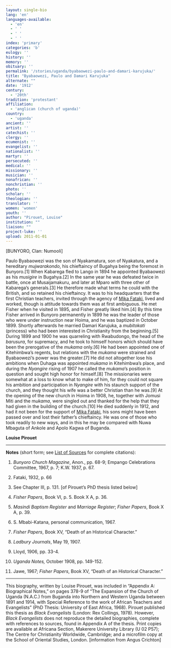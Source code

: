 ```yaml
---
layout: single-bio
lang: 'en'
languages-available:
  - 'en'
  - ' '
  - ' '
  - ' '
index: 'primary'
categories: 'b'
eulogy: ''
history: ''
memory: ''
obituary: ''
permalink: '/stories/uganda/byabaowezi-paulo-and-damari-karujuka/'
title: "Byabaowezi, Paulo and Damari Karujuka"
alternate: ""
date: '1912'
century:
  - '20th'
tradition: 'protestant'
affiliation:
  - 'anglican (church of uganda)'
country:
  - 'uganda'
ancient: ''
artist: ''
catechist: ''
clergy: ''
ecumenist: ''
evangelist: ''
nationalist: ''
martyr: ''
persecuted: ''
medical: ''
missionary: ''
musician: ''
nonafrican: ''
nonchristian: ''
photo: ''
scholar: ''
theologian: ''
translator: ''
women: 'women'
youth: ''
author: "Pirouet, Louise"
institution: ""
liaison: ""
project-luke: ''
upload: 2011-01-01
---
```




[BUNYORO, Clan: Numooli]

Paulo Byabaowezi was the son of Nyakamatura, son of  Nyakatura, and a hereditary *mujwarakondo*, his chieftaincy of Bugahya  being the foremost in Bunyoro.[1] When Kabarega fled to Lango in 1894 he  appointed Byabaowezi as his *musigire* in Bugahya.[2] In the same year he  was defeated twice in battle, once at Musaijamakuru, and later at Mparo with  three other of Kabarega&rsquo;s generals.[3] He therefore made what terms he could  with the British, and so retained his chieftaincy. It was to his headquarters  that the first Christian teachers, invited through the agency of [Mika Fataki](fataki_mika.html), lived  and worked, though is attitude towards them was at first ambiguous. He met  Fisher when he visited in 1895, and Fisher greatly liked him.[4] By this time  Fisher arrived in Bunyoro permanently in 1899 he was the leader of those who  were under instruction near Hoima, and he was baptized in October 1899. Shortly  afterwards he married Damari Karujuka, a *mubitokati* (princess) who had  been interested in Christianity from the beginning.[5] During 1899 and 1900 he  was quarreling with Rwabudongo, the head of the *barusura*, for supremacy,  and he took to himself honors which should have been the prerogative of the *mukama* only.[6] He had been appointed one of Kitehimbwa&rsquo;s regents, but relations with  the *mukama* were strained and Byabaowezi&rsquo;s power was the greater.[7] He  did not altogether lose his ambitions when Duhaga was appointed *mukama* in Kitehimbwa&rsquo;s place, and during the *Nyangire* rising of 1907 he called  the *mukama*&rsquo;s position in question and sought high honor for himself.[8]  The missionaries were somewhat at a loss to know what to make of him, for they  could not square his ambition and participation in *Nyangire* with his  staunch support of the church, and they thought his wife was a better Christian  than he was.[9] At the opening of the new church in Hoima in 1908, he, together  with Jomusi Miti and the m*ukama*, were singled out and thanked for the  help that they had given in the building of the church.[10] He died suddenly in  1912, and had it not been for the support of [Mika Fataki](fataki_mika.html), his sons might have been passed  over and lost their father&rsquo;s chieftaincy. He was one of those who took readily  to new ways, and in this he may be compared with Nuwa Mbaguta of Ankole and  Apolo Kagwa of Buganda.

**Louise Pirouet**

---

**Notes** (short  form; see [List of  Sources](../pirouet-appendixa-sources/) for complete citations):
1. *Bunyoro  Church Magazine*, Anon., pp. 68-9; Empango Celebrations Committee, 1967, p.  7; K.W. 1937, p. 67.

2. Fataki, 1932, p. 66

3. See Chapter III, p. 131. [of Pirouet&rsquo;s PhD thesis listed  below]

4. *Fisher Papers*,  Book VI, p. 5. Book X A, p. 36.

5. *Masindi Baptism  Register* and *Marriage Register*; *Fisher Papers*, Book X A, p. 39.

6. S. Mbabi-Katana, personal communication, 1967.

7. *Fisher Papers*,  Book XV, &ldquo;Death of an Historical Character.&rdquo;

8. *Ladbury Journals*,  May 19, 1907.

9. Lloyd, 1906, pp. 33-4.

10. *Uganda Notes,* October  1908, pp. 149-152.

11. Jawe, 1967; *Fisher  Papers*, Book XV, &ldquo;Death of an Historical Character.&rdquo;

---

This biography, written by Louise Pirouet, was included in &ldquo;Appendix A: Biographical Notes,&rdquo;  on pages 378-9 of &ldquo;The  Expansion of the Church of Uganda (N.A.C.) from Buganda into Northern and  Western Uganda between 1891 and 1914, with Special Reference to the work of  African Teachers and Evangelists&rdquo; (PhD Thesis: University of East Africa,  1968). Pirouet published this thesis as *Black  Evangelists* (London: Rex Collings, 1978). However, *Black  Evangelists* does not reproduce the detailed biographies, complete with  references to sources, found in Appendix A of the thesis. Print copies are  available at Africana Section, Makerere University Library (U 02 P57); The Centre for Christianity  Worldwide, Cambridge; and a microfilm copy at the School of Oriental Studies,  London. [information from Angus Crichton]
